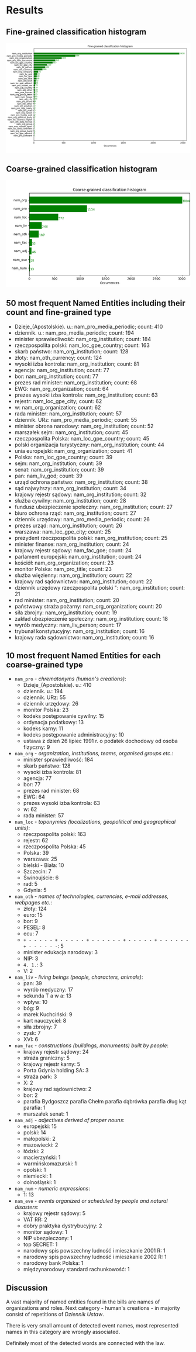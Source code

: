 # Results

## Fine-grained classification histogram

![Fine-grained classification histogram](./fine_grained.png)

## Coarse-grained classification histogram

![Coarse-grained classification histogram](./coarse_grained.png)

## 50 most frequent Named Entities including their count and fine-grained type

* Dzieje_(Apostolskie). u.: nam_pro_media_periodic; count: 410
* dziennik. u.: nam_pro_media_periodic; count: 194
* minister sprawiedliwość: nam_org_institution; count: 184
* rzeczpospolita polski: nam_loc_gpe_country; count: 163
* skarb państwo: nam_org_institution; count: 128
* złoty: nam_oth_currency; count: 124
* wysoki izba kontrola: nam_org_institution; count: 81
* agencja: nam_org_institution; count: 77
* bor: nam_org_institution; count: 77
* prezes rad minister: nam_org_institution; count: 68
* EWG: nam_org_organization; count: 64
* prezes wysoki izba kontrola: nam_org_institution; count: 63
* rejestr: nam_loc_gpe_city; count: 62
* w: nam_org_organization; count: 62
* rada minister: nam_org_institution; count: 57
* dziennik. URz: nam_pro_media_periodic; count: 55
* minister obrona narodowy: nam_org_institution; count: 52
* marszałek sejm: nam_org_institution; count: 45
* rzeczpospolita Polska: nam_loc_gpe_country; count: 45
* polski organizacja turystyczny: nam_org_institution; count: 44
* unia europejski: nam_org_organization; count: 41
* Polska: nam_loc_gpe_country; count: 39
* sejm: nam_org_institution; count: 39
* senat: nam_org_institution; count: 39
* pan: nam_liv_god; count: 39
* urząd ochrona państwo: nam_org_institution; count: 38
* sąd najwyższy: nam_org_institution; count: 34
* krajowy rejestr sądowy: nam_org_institution; count: 32
* służba cywilny: nam_org_institution; count: 28
* fundusz ubezpieczenie społeczny: nam_org_institution; count: 27
* biuro ochrona rząd: nam_org_institution; count: 27
* dziennik urzędowy: nam_pro_media_periodic; count: 26
* prezes urząd: nam_org_institution; count: 26
* warszawa: nam_loc_gpe_city; count: 25
* prezydent rzeczpospolita polski: nam_org_institution; count: 25
* minister finanse: nam_org_institution; count: 24
* krajowy rejestr sądowy: nam_fac_goe; count: 24
* parlament europejski: nam_org_institution; count: 24
* kościół: nam_org_organization; count: 23
* monitor Polska: nam_pro_title; count: 23
* służba więzienny: nam_org_institution; count: 22
* krajowy rad sądownictwo: nam_org_institution; count: 22
* dziennik urzędowy rzeczpospolita polski ": nam_org_institution; count: 21
* rad minister: nam_org_institution; count: 20
* państwowy straża pożarny: nam_org_organization; count: 20
* siła zbrojny: nam_org_institution; count: 19
* zakład ubezpieczenie społeczny: nam_org_institution; count: 18
* wyrób medyczny: nam_liv_person; count: 17
* trybunał konstytucyjny: nam_org_institution; count: 16
* krajowy rada sądownictwo: nam_org_institution; count: 16

## 10 most frequent Named Entities for each coarse-grained type

* `nam_pro` - *chrematonyms (human's creations)*:
    - Dzieje_(Apostolskie). u.: 410
    - dziennik. u.: 194
    - dziennik. URz: 55
    - dziennik urzędowy: 26
    - monitor Polska: 23
    - kodeks postępowanie cywilny: 15
    - ordynacja podatkowy: 13
    - kodeks karny: 11
    - kodeks postępowanie administracyjny: 10
    - ustawa z dzień 26 lipiec 1991 r. o podatek dochodowy od osoba fizyczny: 9
* `nam_org` - *organization, institutions, teams, organised groups etc.*:
    - minister sprawiedliwość: 184
    - skarb państwo: 128
    - wysoki izba kontrola: 81
    - agencja: 77
    - bor: 77
    - prezes rad minister: 68
    - EWG: 64
    - prezes wysoki izba kontrola: 63
    - w: 62
    - rada minister: 57
* `nam_loc` - *toponymies (localizations, geopolitical and geographical units)*:
    - rzeczpospolita polski: 163
    - rejestr: 62
    - rzeczpospolita Polska: 45
    - Polska: 39
    - warszawa: 25
    - bielski - Biała: 10
    - Szczecin: 7
    - Świnoujście: 6
    - rad: 5
    - Gdynia: 5
* `nam_oth` - *names of technologies, currencies, e-mail addresses, webpages etc.*:
    - złoty: 124
    - euro: 15
    - bor: 9
    - PESEL: 8
    - ecu: 7
    - `+ - - - - - + - - - - - + - - - - - - + - - - - - + - - - - - - + - - - - - -`: 5
    - minister edukacja narodowy: 3
    - NIP: 3
    - `4. 1.`: 3
    - V: 2
* `nam_liv` - *living beings (people, characters, animals)*:
    - pan: 39
    - wyrób medyczny: 17
    - sekunda T a w a: 13
    - wpływ: 10
    - bóg: 9
    - marek Kuchciński: 9
    - kart nauczyciel: 8
    - siła zbrojny: 7
    - zysk: 7
    - XVI: 6
* `nam_fac` - *constructions (buildings, monuments) built by people*:
    - krajowy rejestr sądowy: 24
    - straża graniczny: 5
    - krajowy rejestr karny: 5
    - Porta Gdynia holding SA: 3
    - straża park: 3
    - X: 2
    - krajowy rad sądownictwo: 2
    - bor: 2
    - parafia Bydgoszcz parafia Chełm parafia dąbrówka parafia dług kąt parafia: 1
    - marszałek senat: 1
* `nam_adj` - *adjectives derived of proper nouns*:
    - europejski: 15
    - polski: 14
    - małopolski: 2
    - mazowiecki: 2
    - łódzki: 2
    - macierzyński: 1
    - warmińskomazurski: 1
    - opolski: 1
    - niemiecki: 1
    - dolnośląski: 1
* `nam_num` - *numeric expressions*:
    - 1: 13
* `nam_eve` - *events organized or scheduled by people and natural disasters*:
    - krajowy rejestr sądowy: 5
    - VAT RR: 2
    - dobry praktyka dystrybucyjny: 2
    - monitor sądowy: 1
    - NIP ubezpieczony: 1
    - top SECRET: 1
    - narodowy spis powszechny ludność i mieszkanie 2001 R: 1
    - narodowy spis powszechny ludność i mieszkanie 2002 R: 1
    - narodowy bank Polska: 1
    - międzynarodowy standard rachunkowość: 1

## Discussion

A vast majority of named entities found in the bills are names of organizations and roles. Next category - human's creations - in majority consist of repetitions of *Dziennik Ustaw*.

There is very small amount of detected event names, most represented names in this category are wrongly associated.

Definitely most of the detected words are connected with the law.
